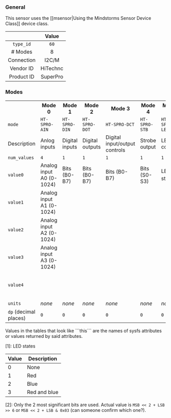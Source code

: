 ### General

This sensor uses the [[msensor|Using the Mindstorms Sensor Device Class]] device class.

|              | Value    |
|:------------:|:--------:|
|```type_id``` | ```60``` |
| # Modes      | 8        |
| Connection   | I2C/M    |
| Vendor ID    | HiTechnc |
| Product ID   | SuperPro |

### Modes

<table>
  <tr>
    <th>
    <th>Mode 0
    <th>Mode 1
    <th>Mode 2
    <th>Mode 3
    <th>Mode 4
    <th>Mode 5
    <th>Mode 6
    <th>Mode 7
  <tr>
    <td><code>mode</code>
    <td><code>HT-SPRO-AIN</code>
    <td><code>HT-SPRO-DIN</code>
    <td><code>HT-SPRO-DOT</code>
    <td><code>HT-SPRO-DCT</code>
    <td><code>HT-SPRO-STB</code>
    <td><code>HT-SPRO-LED</code>
    <td><code>HT-SPRO-AO0</code>
    <td><code>HT-SPRO-AO1</code>
  <tr>
    <td>Description
    <td>Anlog inputs
    <td>Digital inputs
    <td>Digital outputs
    <td>Digital input/output controls
    <td>Strobe output
    <td>LED control
    <td>Analog output O0
    <td>Analog output O1
  <tr>
    <td><code>num_values</code>
    <td><code>4</code>
    <td><code>1</code>
    <td><code>1</code>
    <td><code>1</code>
    <td><code>1</code>
    <td><code>1</code>
    <td><code>5</code>
    <td><code>5</code>
  <tr>
    <td><code>value0</code>
    <td>Analog input A0 (0-1024)
    <td>Bits (B0-B7)
    <td>Bits (B0-B7)
    <td>Bits (B0-B7)
    <td>Bits (S0-S3)
    <td>LED state<sup><a href="#wiki-note1">1</a></sup>
    <td>Mode
    <td>Mode
  <tr>
    <td><code>value1</code>
    <td>Analog input A1 (0-1024)
    <td>
    <td>
    <td>
    <td>
    <td>
    <td>Frequency, most significant byte
    <td>Frequency, most significant byte
  <tr>
    <td><code>value2</code>
    <td>Analog input A2 (0-1024)
    <td>
    <td>
    <td>
    <td>
    <td>
    <td>Frequency, least significant byte
    <td>Frequency, least significant byte
  <tr>
    <td><code>value3</code>
    <td>Analog input A3 (0-1024)
    <td>
    <td>
    <td>
    <td>
    <td>
    <td>Voltage, most significant byte
    <td>Voltage, most significant byte
  <tr>
    <td><code>value4</code>
    <td>
    <td>
    <td>
    <td>
    <td>
    <td>
    <td>Voltage, least significant byte<sup><a href="#wiki-note2">2</a></sup>
    <td>Voltage, least significant byte<sup><a href="#wiki-note2">2</a></sup>
  <tr>
    <td><code>units</code>
    <td><i>none</i>
    <td><i>none</i>
    <td><i>none</i>
    <td><i>none</i>
    <td><i>none</i>
    <td><i>none</i>
    <td><i>none</i>
    <td><i>none</i>
  <tr>
    <td><code>dp</code> (decimal places)
    <td><code>0</code>
    <td><code>0</code>
    <td><code>0</code>
    <td><code>0</code>
    <td><code>0</code>
    <td><code>0</code>
    <td><code>0</code>
    <td><code>0</code>
</table>
Values in the tables that look like ```this``` are the names of sysfs attributes or values returned by said attributes.

<a name="note1" />[1]: LED states

| Value | Description
|-------|------------
| 0     | None
| 1     | Red
| 2     | Blue
| 3     | Red and blue

<a name="note2" />[2]: Only the 2 most significant bits are used. Actual value is ```MSB << 2 + LSB >> 6``` or ```MSB << 2 + LSB & 0x03``` (can someone confirm which one?).